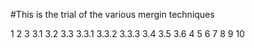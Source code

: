 #This is the trial of the various mergin techniques

1
2
3
3.1
3.2
3.3
3.3.1
3.3.2
3.3.3
3.4
3.5
3.6
4
5
6
7
8
9
10

